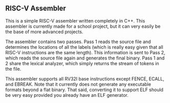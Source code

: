 ## RISC-V Assembler

This is a simple RISC-V assembler written completely in C++. This assembler is currently made for a school project, but it can very easily be the base of more advanced projects.

The assembler contains two passes. Pass 1 reads the source file and determines the locations of all the labels (which is really easy given that all RISC-V instructions are the same length). This information is sent to Pass 2, which reads the source file again and generates the final binary. Pass 1 and 2 share the lexical analyzer, which simply returns the stream of tokens in the file.

This assembler supports all RV32I base instructions except FENCE, ECALL, and EBREAK. Note that it currently does not generate any executable formats beyond a flat binary. That said, converting it to support ELF should be very easy provided you already have an ELF generator.


